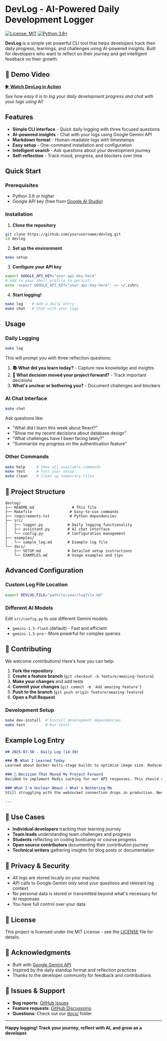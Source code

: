 # DevLog - AI-Powered Daily Development Logger

[![License: MIT](https://img.shields.io/badge/License-MIT-yellow.svg)](https://opensource.org/licenses/MIT)
[![Python 3.8+](https://img.shields.io/badge/python-3.8+-blue.svg)](https://www.python.org/downloads/)

**DevLog** is a simple yet powerful CLI tool that helps developers track their daily progress, learnings, and challenges using AI-powered insights. Built for developers who want to reflect on their journey and get intelligent feedback on their growth.

## 🎥 Demo Video

[**▶️ Watch DevLog in Action**](https://www.loom.com/share/95a1a48b764f4450944ef5f57503b7d4)

*See how easy it is to log your daily development progress and chat with your logs using AI!*

## Features

- **Simple CLI interface** - Quick daily logging with three focused questions
- **AI-powered insights** - Chat with your logs using Google Gemini API
- **Markdown format** - Human-readable logs with timestamps
- **Easy setup** - One-command installation and configuration
- **Intelligent search** - Ask questions about your development journey
- **Self-reflection** - Track mood, progress, and blockers over time

## Quick Start

### Prerequisites
- Python 3.8 or higher
- Google API key (free from [Google AI Studio](https://makersuite.google.com/app/apikey))

### Installation

1. **Clone the repository**
```bash
git clone https://github.com/yourusername/devlog.git
cd devlog
```

2. **Set up the environment**
```bash
make setup
```

3. **Configure your API key**
```bash
export GOOGLE_API_KEY="your-api-key-here"
# Add to your shell profile to persist:
echo 'export GOOGLE_API_KEY="your-api-key-here"' >> ~/.zshrc
```

4. **Start logging!**
```bash
make log    # Add a daily entry
make chat   # Chat with your logs
```

## Usage

### Daily Logging
```bash
make log
```
This will prompt you with three reflection questions:
1. **📚 What did you learn today?** - Capture new knowledge and insights
2. **🚀 What decision moved your project forward?** - Track important decisions
3. **What's unclear or bothering you?** - Document challenges and blockers

### AI Chat Interface
```bash
make chat
```
Ask questions like:
- "What did I learn this week about React?"
- "Show me my recent decisions about database design"
- "What challenges have I been facing lately?"
- "Summarize my progress on the authentication feature"

### Other Commands
```bash
make help     # Show all available commands
make test     # Test your setup
make clean    # Clean up temporary files
```

## 📁 Project Structure

```
devlog/
├── README.md                 # This file
├── Makefile                 # Easy-to-use commands
├── requirements.txt         # Python dependencies
├── src/
│   ├── logger.py           # Daily logging functionality
│   ├── assistant.py        # AI chat interface
│   └── config.py           # Configuration management
├── examples/
│   └── sample_log.md       # Example log file
└── docs/
    ├── SETUP.md            # Detailed setup instructions
    └── EXAMPLES.md         # Usage examples and tips
```

## Advanced Configuration

### Custom Log File Location
```bash
export DEVLOG_FILE="path/to/your/logfile.md"
```

### Different AI Models
Edit `src/config.py` to use different Gemini models:
- `gemini-1.5-flash` (default) - Fast and efficient
- `gemini-1.5-pro` - More powerful for complex queries

## 🤝 Contributing

We welcome contributions! Here's how you can help:

1. **Fork the repository**
2. **Create a feature branch** (`git checkout -b feature/amazing-feature`)
3. **Make your changes** and add tests
4. **Commit your changes** (`git commit -m 'Add amazing feature'`)
5. **Push to the branch** (`git push origin feature/amazing-feature`)
6. **Open a Pull Request**

### Development Setup
```bash
make dev-install  # Install development dependencies
make test         # Run tests
```

## Example Log Entry

```markdown
## 2025-07-30 - Daily Log (14:30)

### 📚 What I Learned Today
Learned about Docker multi-stage builds to optimize image size. Reduced our production image from 1.2GB to 300MB by separating build and runtime dependencies.

### 🚀 Decision That Moved My Project Forward
Decided to implement Redis caching for our API responses. This should reduce database load by ~70% based on our query patterns.

### What I'm Unclear About / What's Bothering Me
Still struggling with the websocket connection drops in production. Need to investigate if it's a load balancer issue or application-level problem.

---
```

## 🎯 Use Cases

- **Individual developers** tracking their learning journey
- **Team leads** understanding team challenges and progress
- **Students** reflecting on coding bootcamp or course progress
- **Open source contributors** documenting their contribution journey
- **Technical writers** gathering insights for blog posts or documentation

## 🔐 Privacy & Security

- All logs are stored locally on your machine
- API calls to Google Gemini only send your questions and relevant log context
- No personal data is stored or transmitted beyond what's necessary for AI responses
- You have full control over your data

## 📄 License

This project is licensed under the MIT License - see the [LICENSE](LICENSE) file for details.

## 🙏 Acknowledgments

- Built with [Google Gemini API](https://ai.google.dev/)
- Inspired by the daily standup format and reflection practices
- Thanks to the developer community for feedback and contributions

## 🐛 Issues & Support

- **Bug reports**: [GitHub Issues](https://github.com/yourusername/devlog/issues)
- **Feature requests**: [GitHub Discussions](https://github.com/yourusername/devlog/discussions)
- **Questions**: Check out our [docs/](docs/) folder

---

**Happy logging! Track your journey, reflect with AI, and grow as a developer.**
